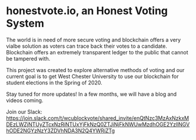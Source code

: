 # honestvote.io, an Honest Voting System

The world is in need of more secure voting and blockchain offers a very vialbe solution as voters can trace back their votes to a candidate. Blockchain offers an extremely transparent ledger to the public that cannot be tampered with.

This project was created to explore alternative methods of voting and our current goal is to get West Chester University to use our blockchain for student elections in the Spring of 2020.

Stay tuned for more updates! In a few months, we will have a blog and videos coming.

Join our Slack: https://join.slack.com/t/wcublockvote/shared_invite/enQtNzc3MzAxNzkxMDEzLWZjNTUyZTcxNzRiNTUxYjFkNzQ0ZTJiNjFkNWUwMzdhOGE2YzllNGVhODE2NGYzNzY3ZDVhNDA3N2Q4YWRiZTg
